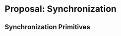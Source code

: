 # Proposal: Synchronization
<!-- locks, mutexes, atomics, barriers etc -->

## Synchronization Primitives